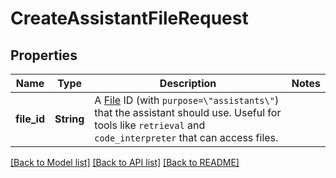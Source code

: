 # CreateAssistantFileRequest

## Properties

Name | Type | Description | Notes
------------ | ------------- | ------------- | -------------
**file_id** | **String** | A [File](/docs/api-reference/files) ID (with `purpose=\"assistants\"`) that the assistant should use. Useful for tools like `retrieval` and `code_interpreter` that can access files. | 

[[Back to Model list]](../README.md#documentation-for-models) [[Back to API list]](../README.md#documentation-for-api-endpoints) [[Back to README]](../README.md)


